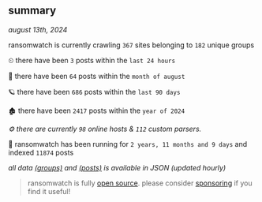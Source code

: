 
## summary
_august 13th, 2024_

ransomwatch is currently crawling `367` sites belonging to `182` unique groups

⏲ there have been `3` posts within the `last 24 hours`

🦈 there have been `64` posts within the `month of august`

🪐 there have been `686` posts within the `last 90 days`

🏚 there have been `2417` posts within the `year of 2024`

_⚙️ there are currently `98` online hosts & `112` custom parsers._

🦕 ransomwatch has been running for `2 years, 11 months and 9 days` and indexed `11874` posts

_all data  [(groups)](http://ransomwhat.telemetry.ltd/groups) and [(posts)](http://ransomwhat.telemetry.ltd/posts) is available in JSON (updated hourly)_

> ransomwatch is fully [open source](https://github.com/joshhighet/ransomwatch#ransomwatch--). please consider [sponsoring](https://github.com/sponsors/joshhighet) if you find it useful!
